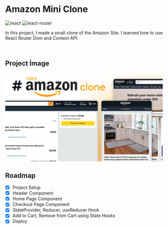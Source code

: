 # **Amazon Mini Clone**


![react](https://img.shields.io/badge/React-20232A?style=for-the-badge&logo=react&logoColor=61DAFB)
![react-router](https://img.shields.io/badge/React_Router-CA4245?style=for-the-badge&logo=react-router&logoColor=white)

In this project, I made a small clone of the Amazon Site. I learned how to use React Router Dom and Context API.

<br>

## Project İmage


![amazon-mini-clone](../0.%20projectImages/1-amazon-mini-clone.png)


## Roadmap

- [x] Project Setup <br />
- [x] Header Component <br />
- [x] Home Page Component <br />
- [x] Checkout Page Component <br />
- [x] StateProvider, Reducer, useReducer Hook <br />
- [x] Add to Cart, Remove from Cart using State Hooks <br />
- [x] Deploy <br />

